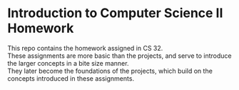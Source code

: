 # Introduction to Computer Science II Homework 
This repo contains the homework assigned in CS 32.\
These assignments are more basic than the projects, and serve to introduce the larger concepts in a bite size manner.\
They later become the foundations of the projects, which build on the concepts introduced in these assignments. 
